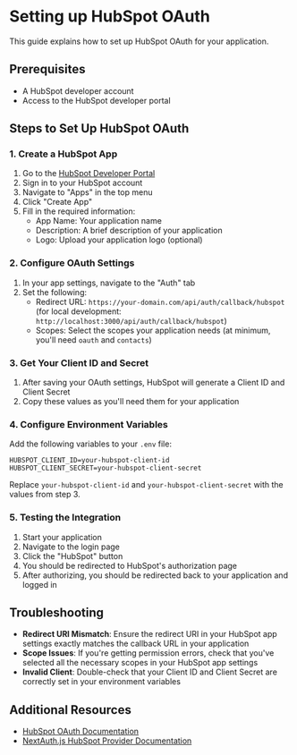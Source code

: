 # Setting up HubSpot OAuth

This guide explains how to set up HubSpot OAuth for your application.

## Prerequisites

- A HubSpot developer account
- Access to the HubSpot developer portal

## Steps to Set Up HubSpot OAuth

### 1. Create a HubSpot App

1. Go to the [HubSpot Developer Portal](https://developers.hubspot.com/)
2. Sign in to your HubSpot account
3. Navigate to "Apps" in the top menu
4. Click "Create App"
5. Fill in the required information:
   - App Name: Your application name
   - Description: A brief description of your application
   - Logo: Upload your application logo (optional)

### 2. Configure OAuth Settings

1. In your app settings, navigate to the "Auth" tab
2. Set the following:
   - Redirect URL: `https://your-domain.com/api/auth/callback/hubspot` (for local development: `http://localhost:3000/api/auth/callback/hubspot`)
   - Scopes: Select the scopes your application needs (at minimum, you'll need `oauth` and `contacts`)

### 3. Get Your Client ID and Secret

1. After saving your OAuth settings, HubSpot will generate a Client ID and Client Secret
2. Copy these values as you'll need them for your application

### 4. Configure Environment Variables

Add the following variables to your `.env` file:

```
HUBSPOT_CLIENT_ID=your-hubspot-client-id
HUBSPOT_CLIENT_SECRET=your-hubspot-client-secret
```

Replace `your-hubspot-client-id` and `your-hubspot-client-secret` with the values from step 3.

### 5. Testing the Integration

1. Start your application
2. Navigate to the login page
3. Click the "HubSpot" button
4. You should be redirected to HubSpot's authorization page
5. After authorizing, you should be redirected back to your application and logged in

## Troubleshooting

- **Redirect URI Mismatch**: Ensure the redirect URI in your HubSpot app settings exactly matches the callback URL in your application
- **Scope Issues**: If you're getting permission errors, check that you've selected all the necessary scopes in your HubSpot app settings
- **Invalid Client**: Double-check that your Client ID and Client Secret are correctly set in your environment variables

## Additional Resources

- [HubSpot OAuth Documentation](https://developers.hubspot.com/docs/api/oauth-quickstart-guide)
- [NextAuth.js HubSpot Provider Documentation](https://next-auth.js.org/providers/hubspot) 